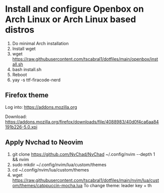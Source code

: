 # Install and configure Openbox on Arch Linux or Arch Linux based distros

1. Do minimal Arch installation
2. Install wget
3. wget https://raw.githubusercontent.com/tscabral1/dotfiles/main/openbox/install.sh
4. bash install.sh
5. Reboot
6. yay -s ttf-firacode-nerd

## Firefox theme

Log into: https://addons.mozilla.org

Download:
https://addons.mozilla.org/firefox/downloads/file/4088983/40d0f4ca6aa84191b226-5.0.xpi

## Apply Nvchad to Neovim
1. git clone https://github.com/NvChad/NvChad ~/.config/nvim --depth 1 && nvim
2. sudo mkdir ~/.config/nvim/lua/custom/themes
3. cd ~/.config/nvim/lua/custom/themes
4. wget https://raw.githubusercontent.com/tscabral1/dotfiles/main/nvim/lua/custom/themes/catppuccin-mocha.lua
To change theme: leader key + th
